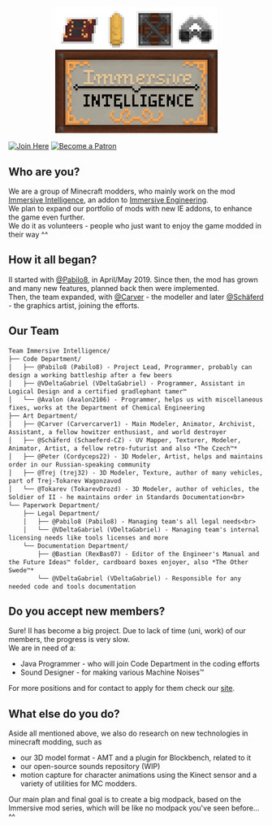 #
<p align="center"><img src="logofullhq.png" alt="II Logo"></p>   

[![Join Here](https://img.shields.io/discord/610912351142674434?color=%237289da&label=Discord)](https://discord.gg/teMfm3R)
[![Become a Patron](https://img.shields.io/badge/Become%20a%20Patron-Pabilo8-red?style=flat-square&logo=patreon)](https://www.patreon.com/bePatron?u=34304036)

## Who are you?  
We are a group of Minecraft modders, who mainly work on the mod [Immersive Intelligence](https://github.com/Team-Immersive-Intelligence/ImmersiveIntelligence), an addon to [Immersive Engineering](https://github.com/BluSunrize/ImmersiveEngineering).<br>
We plan to expand our portfolio of mods with new IE addons, to enhance the game even further.<br>
We do it as volunteers - people who just want to enjoy the game modded in their way ^^

## How it all began?
II started with [@Pabilo8](https://github.com/Pabilo8/), in April/May 2019. Since then, the mod has grown and many new features, planned back then were implemented. <br>
Then, the team expanded, with [@Carver](https://github.com/Carvercarver1) - the modeller and later [@Schäferd](https://github.com/Schaeferd-CZ) - the graphics artist, joining the efforts.<br>

## Our Team
```
Team Immersive Intelligence/
├── Code Department/
│   ├── @Pabilo8 (Pabilo8) - Project Lead, Programmer, probably can design a working battleship after a few beers
│   ├── @VDeltaGabriel (VDeltaGabriel) - Programmer, Assistant in Logical Design and a certified gradlephant tamer™
│   └── @Avalon (Avalon2106) - Programmer, helps us with miscellaneous fixes, works at the Department of Chemical Engineering
├── Art Department/
│   ├── @Carver (Carvercarver1) - Main Modeler, Animator, Archivist, Assistant, a fellow howitzer enthusiast, and world destroyer
│   ├── @Schäferd (Schaeferd-CZ) - UV Mapper, Texturer, Modeler, Animator, Artist, a fellow retro-futurist and also *The Czech™*
│   ├── @Peter (Cordyceps22) - 3D Modeler, Artist, helps and maintains order in our Russian-speaking community
│   ├── @Trej (trej32) - 3D Modeler, Texture, author of many vehicles, part of Trej-Tokarev Wagonzavod
│   └── @Tokarev (TokarevDrozd) - 3D Modeler, author of vehicles, the Soldier of II - he maintains order in Standards Documentation<br>
└── Paperwork Department/
    ├── Legal Department/
    │   ├── @Pabilo8 (Pabilo8) - Managing team's all legal needs<br>
    │   └── @VDeltaGabriel (VDeltaGabriel) - Managing team's internal licensing needs like tools licenses and more
    └── Documentation Department/
        ├── @Bastian (RexBas07) - Editor of the Engineer's Manual and the Future Ideas™ folder, cardboard boxes enjoyer, also *The Other Swede™*
        └── @VDeltaGabriel (VDeltaGabriel) - Responsible for any needed code and tools documentation
```

## Do you accept new members?
Sure! II has become a big project. Due to lack of time (uni, work) of our members, the progress is very slow.<br>
We are in need of a:
- Java Programmer - who will join Code Department    in the coding efforts
- Sound Designer - for making various Machine Noises™

For more positions and for contact to apply for them check our [site](https://www.iiteam.net/#new-members).

## What else do you do?
Aside all mentioned above, we also do research on new technologies in minecraft modding, such as 
- our 3D model format - AMT and a plugin for Blockbench, related to it
- our open-source sounds repository (WIP)
- motion capture for character animations using the Kinect sensor 
and a variety of utilities for MC modders.

Our main plan and final goal is to create a big modpack, based on the Immersive mod series, which will be like no modpack you've seen before... ^^

